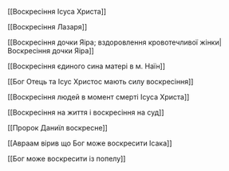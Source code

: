 [[Воскресіння Ісуса Христа]]

[[Воскресіння Лазаря]]

[[Воскресіння дочки Яіра; вздоровлення кровотечливої жінки|Воскресіння дочки Яіра]]

[[Воскресіння єдиного сина матері в м. Наїн]]

[[Бог Отець та Ісус Христос мають силу воскресіння]]

[[Воскресіння людей в момент смерті Ісуса Христа]]

[[Воскресіння на життя і воскресіння на суд]]

[[Пророк Даниїл воскресне]]

[[Авраам вірив що Бог може воскресити Ісака]]

[[Бог може воскресити із попелу]]
